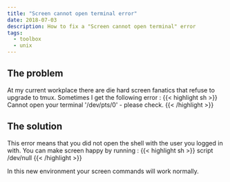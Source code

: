```yaml
---
title: "Screen cannot open terminal error"
date: 2018-07-03
description: How to fix a "Screen cannot open terminal" error
tags:
  - toolbox
  - unix
---
```


## The problem

At my current workplace there are die hard screen fanatics that refuse to upgrade to tmux. Sometimes I get the following error :
{{< highlight sh >}}
Cannot open your terminal '/dev/pts/0' - please check.
{{< /highlight >}}

## The solution

This error means that you did not open the shell with the user you logged in with. You can make screen happy by running : 
{{< highlight sh >}}
script /dev/null
{{< /highlight >}}

In this new environment your screen commands will work normally.
